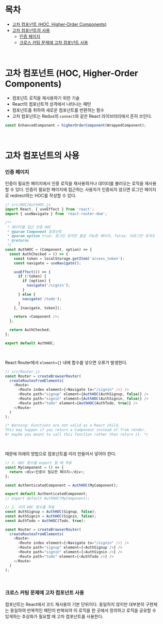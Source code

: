 # 목차

- [고차 컴포넌트 (HOC, Higher-Order Components)](#고차-컴포넌트-hoc-higher-order-components)
- [고차 컴포넌트의 사용](#고차-컴포넌트의-사용)
  - [인증 페이지](#인증-페이지)
  - [크로스 커팅 문제에 고차 컴포넌트 사용](#크로스-커팅-문제에-고차-컴포넌트-사용)

<br>

# 고차 컴포넌트 (HOC, Higher-Order Components)

- 컴포넌트 로직을 재사용하기 위한 기술
- React의 컴포넌트적 성격에서 나타나는 패턴
- 컴포넌트를 취하여 새로운 컴포넌트를 반환하는 함수
- 고차 컴포넌트는 Redux의 `connect`와 같은 React 라이브러리에서 흔히 쓰인다.

```javascript
const EnhancedComponent = higherOrderComponent(WrappedComponent);
```

<br>

# 고차 컴포넌트의 사용

### 인증 페이지

인증이 필요한 페이지에서 인증 로직을 재사용하거나 데이터를 불러오는 로직을 재사용할 수 있다. 인증이 필요한 페이지에 접근하는 사용자가 인증되지 않으면 로그인 페이지로 redirect하는 HOC를 작성할 수 있다.

```javascript
// src/HOC/AuthHOC.js
import React, { useEffect } from 'react';
import { useNavigate } from 'react-router-dom';

/**
 * 페이지별 접근 인증 HOC
 * @param Component 컴포넌트
 * @param option true: 로그인 유저만 출입 가능한 페이지, false: 비로그인 유저도 출입 가능한 페이지
 * @returns
 */
const AuthHOC = (Component, option) => {
  const AuthChecked = () => {
    const token = localStorage.getItem('access_token');
    const navigate = useNavigate();

    useEffect(() => {
      if (!token) {
        if (option) {
          navigate('/signin');
        }
      } else {
        navigate('/todo');
      }
    }, [navigate, token]);

    return <Component />;
  };

  return AuthChecked;
};

export default AuthHOC;
```

<br>

React Router에서 `element={}` 내에 함수를 넣으면 오류가 발생한다.

```javascript
// src/Router.js
const Router = createBrowserRouter(
  createRoutesFromElements(
    <Route>
      <Route index element={<Navigate to="/signin" />} />
      <Route path="signup" element={AuthHOC(AuthSignup, false)} />
      <Route path="signin" element={AuthHOC(AuthSignin, false)} />
      <Route path="todo" element={AuthHOC(AuthTodo, true)} />
    </Route>
  )
);

/* Warning: Functions are not valid as a React child.
This may happen if you return a Component instead of from render.
Or maybe you meant to call this function rather than return it. */
```

<br>

때문에 아래의 방법으로 컴포넌트를 미리 만들어서 넣어야 한다.

```javascript
// 1. HOC 함수를 export 할 때 적용
const MyComponent = () => {
  return <div>인증이 필요한 페이지</div>;
};

const AuthenticatedComponent = AuthHOC(MyComponent);

export default AuthenticatedComponent;
// export default AuthHOC(MyComponent);

// 2. 미리 HOC 함수를 적용
const AuthSignup = AuthHOC(Signup, false);
const AuthSignin = AuthHOC(Signin, false);
const AuthTodo = AuthHOC(Todo, true);

const Router = createBrowserRouter(
  createRoutesFromElements(
    <Route>
      <Route index element={<Navigate to="/signin" />} />
      <Route path="signup" element={<AuthSignup />} />
      <Route path="signin" element={<AuthSignin />} />
      <Route path="todo" element={<AuthTodo />} />
    </Route>
  )
);
```

<br>

### 크로스 커팅 문제에 고차 컴포넌트 사용

컴포넌트는 React에서 코드 재사용의 기본 단위이다. 동일하지 않지만 대부분의 구현체는 동일하여 반복적인 패턴이 반복되어 이 로직을 한 곳에서 정의하고 로직을 공유할 수 있게하는 추상화가 필요할 때 고차 컴포넌트를 사용한다.
